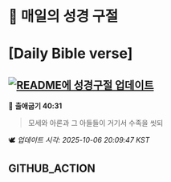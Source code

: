 # 🙏 매일의 성경 구절
# [Daily Bible verse]
## [![README에 성경구절 업데이트](https://github.com/DONGSUKA/first_test/actions/workflows/update-readme-bible.yml/badge.svg)](https://github.com/DONGSUKA/first_test/actions/workflows/update-readme-bible.yml)
<!-- START_BIBLE_VERSE -->
📖 **출애굽기 40:31**
> 모세와 아론과 그 아들들이 거기서 수족을 씻되

🕊️ _업데이트 시각: 2025-10-06 20:09:47 KST_
  <!-- END_BIBLE_VERSE -->
## GITHUB_ACTION
